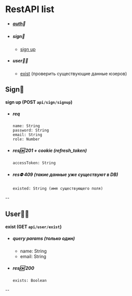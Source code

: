 # RestAPI list

 * ##### [auth](../auth_server/API_DOCS.md)🔬

 * ##### sign🔑
 
    - [sign up](#signup)
    <!-- - [log in](#login)
    - [log out](#logout) -->

 * ##### user🧑‍💻

    - [exist](#exist) (проверить существующие данные юзеров)

## Sign🔑

<a name="signup"></a>

#### sign up (POST `api/sign/signup`)

 * ##### req

       name: String
       password: String
       email: String
       role: Number
    
 * ##### res🆗 201 + cookie (refresh_token)

       accessToken: String

 * ##### res⛔️ 409 (такие данные уже существуют в DB)

       existed: String (имя существующего поля)

<!-- --

<a name="login"></a>

#### log in (POST `api/auth/login`)

 * ##### req

       email: String
       password: String

 * ##### res🆗 200 + token

 * ##### res⛔️ 403 (неверные данные)

--

<a name="logout"></a>

#### log out (GET `api/auth/logout`)

 * ##### res🆗 200 (с удалением кук токена) -->

--

## User🧑‍💻

<a name="exist"></a>

#### exist (GET `api/user/exist`)

 * ##### query params (только один)

    - name: String
    - email: String

 * ##### res🆗 200

       exists: Boolean

--
